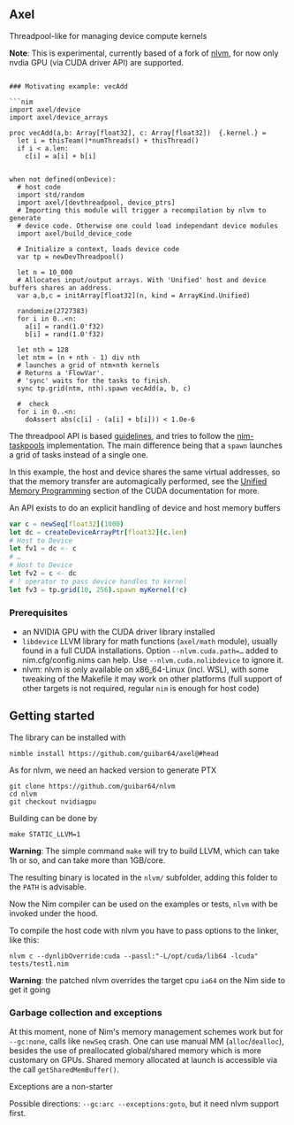 
## Axel

Threadpool-like for managing device compute kernels

**Note**: This is experimental, currently based of a fork of [nlvm](https://github.com/arnetheduck/nlvm), for now only nvdia GPU (via CUDA driver API) are supported.
```

### Motivating example: vecAdd

```nim
import axel/device
import axel/device_arrays

proc vecAdd(a,b: Array[float32], c: Array[float32])  {.kernel.} =
  let i = thisTeam()*numThreads() + thisThread()
  if i < a.len:
    c[i] = a[i] + b[i]


when not defined(onDevice):
  # host code
  import std/random
  import axel/[devthreadpool, device_ptrs] 
  # Importing this module will trigger a recompilation by nlvm to generate
  # device code. Otherwise one could load independant device modules
  import axel/build_device_code

  # Initialize a context, loads device code
  var tp = newDevThreadpool()

  let n = 10_000
  # Allocates input/output arrays. With 'Unified' host and device buffers shares an address.
  var a,b,c = initArray[float32](n, kind = ArrayKind.Unified) 

  randomize(2727383)
  for i in 0..<n:
    a[i] = rand(1.0'f32)
    b[i] = rand(1.0'f32)

  let nth = 128
  let ntm = (n + nth - 1) div nth
  # launches a grid of ntm×nth kernels
  # Returns a 'FlowVar'.
  # 'sync' waits for the tasks to finish.
  sync tp.grid(ntm, nth).spawn vecAdd(a, b, c)

  #  check
  for i in 0..<n:
    doAssert abs(c[i] - (a[i] + b[i])) < 1.0e-6
```

The threadpool API is based [guidelines](https://github.com/nim-lang/RFCs/issues/347#task-parallelism-api),
and tries to follow the [nim-taskpools](https://github.com/status-im/nim-taskpools) implementation. The main difference being
that a ``spawn`` launches a grid of tasks instead of a single one.

In this example, the host and device shares the same virtual addresses, so that the memory transfer are 
automagically performed, see the [Unified Memory Programming](https://docs.nvidia.com/cuda/cuda-c-programming-guide/index.html#um-unified-memory-programming-hd) section of the CUDA documentation for more.

An API exists to do an explicit handling of device and host memory buffers

```nim
var c = newSeq[float32](1000)
let dc = createDeviceArrayPtr[float32](c.len)
# Host to Device
let fv1 = dc <- c
# …
# Host to Device
let fv2 = c <- dc
# ! operator to pass device handles to kernel
let fv3 = tp.grid(10, 256).spawn myKernel(!c)
```


### Prerequisites

- an NVIDIA GPU with the CUDA driver library installed
- ``libdevice`` LLVM library for math functions (``axel/math`` module), usually found in a full CUDA installations. Option ``--nlvm.cuda.path=…`` added to nim.cfg/config.nims can help.
Use ``--nlvm.cuda.nolibdevice`` to ignore it.
- nlvm: nlvm is only available on x86_64-Linux (incl. WSL), with some tweaking of the Makefile it may work on other platforms (full support of other targets is not required, regular ``nim`` is enough for host code)

## Getting started

The library can be installed with

```
nimble install https://github.com/guibar64/axel@#head
```

As for nlvm, we need an hacked version to generate PTX
```
git clone https://github.com/guibar64/nlvm
cd nlvm
git checkout nvidiagpu
```

Building can be done by
```
make STATIC_LLVM=1
```

**Warning**: The simple command ``make`` will try to build LLVM, which can take 1h or so, and can take more than 1GB/core.

The resulting binary is located in the ``nlvm/`` subfolder, adding this folder to the ``PATH`` is advisable.

Now the Nim compiler can be used on the examples or tests, ``nlvm`` with be invoked under the hood.

To compile the host code with nlvm you have to pass options to the linker, like this:
```
nlvm c --dynlibOverride:cuda --passl:"-L/opt/cuda/lib64 -lcuda" tests/test1.nim
```

**Warning**: the patched nlvm overrides the target cpu ``ia64`` on the Nim side to get it going

### Garbage collection and exceptions

At this moment, none of Nim's memory management schemes work but for ``--gc:none``, calls like ``newSeq`` crash.
One can use manual MM (``alloc``/``dealloc``), besides the use of preallocated global/shared memory which is more customary on GPUs. Shared memory allocated at launch is accessible via the call ``getSharedMemBuffer()``.

Exceptions are a non-starter

Possible directions: ``--gc:arc --exceptions:goto``, but it need nlvm support first.
